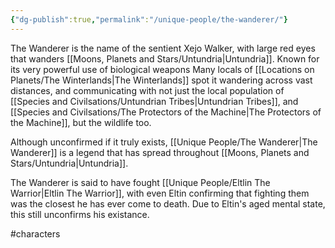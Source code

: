 ```yaml
---
{"dg-publish":true,"permalink":"/unique-people/the-wanderer/"}
---
```


The Wanderer is the name of the sentient Xejo Walker, with large red eyes that wanders [[Moons, Planets and Stars/Untundria\|Untundria]]. Known for its very powerful use of biological weapons Many locals of [[Locations on Planets/The Winterlands\|The Winterlands]] spot it wandering across vast distances, and communicating with not just the local population of [[Species and Civilsations/Untundrian Tribes\|Untundrian Tribes]], and [[Species and Civilsations/The Protectors of the Machine\|The Protectors of the Machine]], but the wildlife too. 

Although unconfirmed if it truly exists, [[Unique People/The Wanderer\|The Wanderer]] is a legend that has spread throughout [[Moons, Planets and Stars/Untundria\|Untundria]]. 

The Wanderer is said to have fought [[Unique People/Eltlin The Warrior\|Eltlin The Warrior]], with even Eltin confirming that fighting them was the closest he has ever come to death. Due to Eltin's aged mental state, this still unconfirms his existance.

#characters 